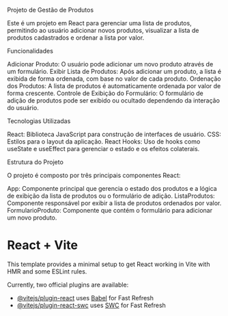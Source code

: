 Projeto de Gestão de Produtos




Este é um projeto em React para gerenciar uma lista de produtos, permitindo ao usuário adicionar novos produtos, visualizar a lista de produtos cadastrados e ordenar a lista por valor.




Funcionalidades




Adicionar Produto: O usuário pode adicionar um novo produto através de um formulário.
Exibir Lista de Produtos: Após adicionar um produto, a lista é exibida de forma ordenada, com base no valor de cada produto.
Ordenação dos Produtos: A lista de produtos é automaticamente ordenada por valor de forma crescente.
Controle de Exibição do Formulário: O formulário de adição de produtos pode ser exibido ou ocultado dependendo da interação do usuário.




Tecnologias Utilizadas




React: Biblioteca JavaScript para construção de interfaces de usuário.
CSS: Estilos para o layout da aplicação.
React Hooks: Uso de hooks como useState e useEffect para gerenciar o estado e os efeitos colaterais.




Estrutura do Projeto




O projeto é composto por três principais componentes React:


App: Componente principal que gerencia o estado dos produtos e a lógica de exibição da lista de produtos ou o formulário de adição.
ListaProdutos: Componente responsável por exibir a lista de produtos ordenados por valor.
FormularioProduto: Componente que contém o formulário para adicionar um novo produto.


# React + Vite


This template provides a minimal setup to get React working in Vite with HMR and some ESLint rules.


Currently, two official plugins are available:


- [@vitejs/plugin-react](https://github.com/vitejs/vite-plugin-react/blob/main/packages/plugin-react/README.md) uses [Babel](https://babeljs.io/) for Fast Refresh
- [@vitejs/plugin-react-swc](https://github.com/vitejs/vite-plugin-react-swc) uses [SWC](https://swc.rs/) for Fast Refresh



